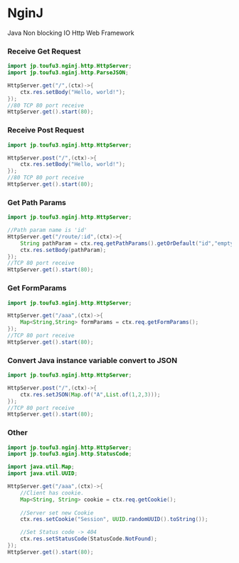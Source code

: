 # NginJ
Java Non blocking IO Http Web Framework

### Receive Get Request
```java
import jp.toufu3.nginj.http.HttpServer;
import jp.toufu3.nginj.http.ParseJSON;

HttpServer.get("/",(ctx)->{
    ctx.res.setBody("Hello, world!");
});
//80 TCP 80 port receive
HttpServer.get().start(80);
```

### Receive Post Request
```java
import jp.toufu3.nginj.http.HttpServer;

HttpServer.post("/",(ctx)->{
    ctx.res.setBody("Hello, world!");
});
//80 TCP 80 port receive
HttpServer.get().start(80);
```

### Get Path Params
```java
import jp.toufu3.nginj.http.HttpServer;

//Path param name is 'id'
HttpServer.get("/route/:id",(ctx)->{
    String pathParam = ctx.req.getPathParams().getOrDefault("id","empty");
    ctx.res.setBody(pathParam);
});
//TCP 80 port receive
HttpServer.get().start(80);
```

### Get FormParams
```java
import jp.toufu3.nginj.http.HttpServer;

HttpServer.get("/aaa",(ctx)->{
    Map<String,String> formParams = ctx.req.getFormParams();
});
//TCP 80 port receive
HttpServer.get().start(80);
```

### Convert Java instance variable convert to JSON
```java
import jp.toufu3.nginj.http.HttpServer;

HttpServer.post("/",(ctx)->{
    ctx.res.setJSON(Map.of("A",List.of(1,2,3)));
});
//TCP 80 port receive
HttpServer.get().start(80);
```

### Other
```java
import jp.toufu3.nginj.http.HttpServer;
import jp.toufu3.nginj.http.StatusCode;

import java.util.Map;
import java.util.UUID;

HttpServer.get("/aaa",(ctx)->{
    //Client has cookie.
    Map<String, String> cookie = ctx.req.getCookie();
            
    //Server set new Cookie
    ctx.res.setCookie("Session", UUID.randomUUID().toString());

    //Set Status code -> 404
    ctx.res.setStatusCode(StatusCode.NotFound);
});
HttpServer.get().start(80);
```
